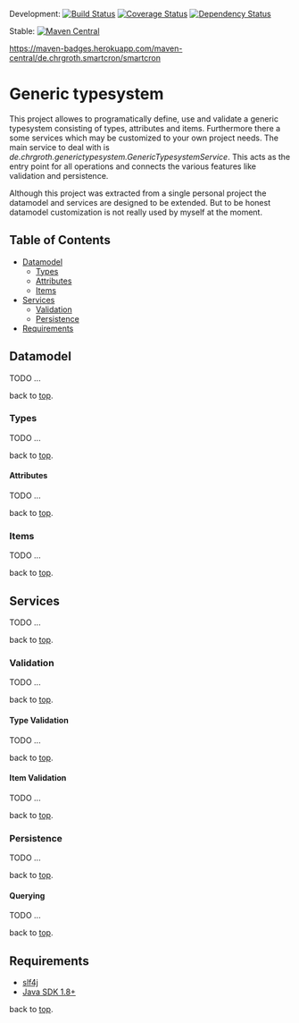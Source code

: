 Development: [![Build Status](https://secure.travis-ci.org/christiangroth/generic-typesystem.svg)](http://travis-ci.org/christiangroth/generic-typesystem) [![Coverage Status](https://coveralls.io/repos/github/christiangroth/generic-typesystem/badge.svg?branch=develop)](https://coveralls.io/github/christiangroth/generic-typesystem?branch=develop) [![Dependency Status](https://www.versioneye.com/user/projects/57d99a5d4307470032353ca5/badge.svg?style=flat-square)](https://www.versioneye.com/user/projects/57d99a5d4307470032353ca5)

Stable: [![Maven Central](https://maven-badges.herokuapp.com/maven-central/de.chrgroth.generic-typesystem/generic-typesystem/badge.svg)](https://maven-badges.herokuapp.com/maven-central/de.chrgroth.generic-typesystem/generic-typesystem)

https://maven-badges.herokuapp.com/maven-central/de.chrgroth.smartcron/smartcron

# Generic typesystem
This project allowes to programatically define, use and validate a generic typesystem consisting of types, attributes and items. Furthermore there a some services which may be customized to your own project needs. The main service to deal with is *de.chrgroth.generictypesystem.GenericTypesystemService*. This acts as the entry point for all operations and connects the various features like validation and persistence. 

Although this project was extracted from a single personal project the datamodel and services are designed to be extended. But to be honest datamodel customization is not really used by myself at the moment.

## Table of Contents
- [Datamodel](#datamodel)
  - [Types](#types)
  - [Attributes](#attributes)
   - [Items](#item)
- [Services](#services)
  - [Validation](#validation)
  - [Persistence](#persistence)
- [Requirements](#requirements)

## Datamodel
TODO ...

back to [top](#table-of-contents).

### Types
TODO ...

back to [top](#table-of-contents).

#### Attributes
TODO ...

back to [top](#table-of-contents).

### Items
TODO ...

back to [top](#table-of-contents).

## Services
TODO ...

back to [top](#table-of-contents).

### Validation
TODO ...

back to [top](#table-of-contents).

#### Type Validation
TODO ...

back to [top](#table-of-contents).

#### Item Validation
TODO ...

back to [top](#table-of-contents).

### Persistence
TODO ...

back to [top](#table-of-contents).

#### Querying
TODO ...

back to [top](#table-of-contents).

## Requirements
- [slf4j][1]
- [Java SDK 1.8+][2]

[1]: http://www.slf4j.org/
[2]: http://www.oracle.com/technetwork/java/javase/downloads/index.html

back to [top](#table-of-contents).
